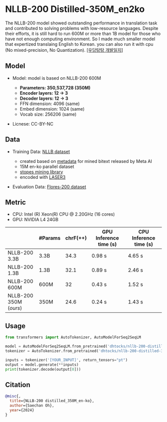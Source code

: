# NLLB-200 Distilled-350M_en2ko

The NLLB-200 model showed outstanding performance in translation task and contributed to solving problems with low-resource languages.
Despite their efforts, it is still hard to run 600M or more than 1B model for those who have not enough computing environment.
So I made much smaller model that expertized translaing English to Korean. you can also run it with cpu (No mixed-precision, No Quantization). [[우당탕탕 개발일지]](https://devjounal.tistory.com/157)



## Model

- Model: model is based on NLLB-200 600M
  - **Parameters: 350,537,728 (350M)**
  - **Encoder layers: 12 -> 3**
  - **Decoder layers: 12 -> 3**
  - FFN dimension: 4096 (same)
  - Embed dimension: 1024 (same)
  - Vocab size: 256206 (same)

- Licnese: CC-BY-NC

## Data

- Training Data: [NLLB dataset](https://huggingface.co/datasets/allenai/nllb)
  - created based on [metadata](https://github.com/facebookresearch/fairseq/tree/nllb) for mined bitext released by Meta AI
  - 15M en-ko parallel dataset
  - [stopes mining library](https://github.com/facebookresearch/stopes)
  - encoded with [LASER3](https://github.com/facebookresearch/LASER)
 
- Evaluation Data: [Flores-200 dataset](https://huggingface.co/datasets/facebook/flores)

## Metric

- CPU: Intel (R) Xeon(R) CPU @ 2.20GHz (16 cores)
- GPU: NVIDIA L4 24GB



|                        | #Params | chrF(++) | GPU Inference time (s) | CPU Inference time (s) |
| ---------------------- | ------- | -------- | ---------------------- | ---------------------- |
| NLLB-200 3.3B          | 3.3B    | 34.3     | 0.98 s                 | 4.65 s                 |
| NLLB-200 1.3B          | 1.3B    | 32.1     | 0.89 s                 | 2.46 s                 |
| NLLB-200 600M          | 600M    | 32       | 0.43 s                 | 1.52 s                 |
| NLLB-200 350M (*ours*) | 350M    | 24.6     | 0.24 s                 | 1.43 s                 |


## Usage

```python
from transformers import AutoTokenizer, AutoModelForSeq2SeqLM

model = AutoModelForSeq2SeqLM.from_pretrained('dhtocks/nllb-200-distilled-350M_en-ko', forced_bos_token_id=256098)
tokenizer = AutoTokenizer.from_pretrained('dhtocks/nllb-200-distilled-350M_en-ko', src_lang='eng_Latn', tgt_lang='kor_Hang')

inputs = tokenizer('[YOUR_INPUT]', return_tensors="pt")
output = model.generate(**inputs)
print(tokenizer.decode(output[0]))
```

## Citation
```bibtex
@misc{,
  title={NLLB-200 distilled_350M_en-ko},
  author={Saechan Oh},
  year={2024}
}
```

